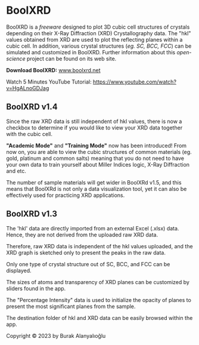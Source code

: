 # BoolXRD
BoolXRD is a *freeware* designed to plot 3D cubic cell structures of crystals depending on their X-Ray Diffraction (XRD) Crystallography data. The "hkl" values obtained from XRD are used to plot the reflecting planes within a cubic cell. In addition, various crystal structures (*eg. SC, BCC, FCC*) can be simulated and customized in BoolXRD. 
Further information about this *open-science* project can be found on its web site.

**Download BoolXRD:** www.boolxrd.net

Watch 5 Minutes YouTube Tutorial: https://www.youtube.com/watch?v=HgALnoGDJag
## BoolXRD v1.4
Since the raw XRD data is still independent of hkl values, there is now a checkbox to determine if you would like to view your XRD data together with the cubic cell.

**"Academic Mode"** and **"Training Mode"** now has been introduced! From now on, you are able to view the cubic structures of common materials (eg. gold, platinum and common salts) meaning that you do not need to have your own data to train yourself about Miller Indices logic, X-Ray Diffraction and etc. 

The number of sample materials will get wider in BoolXRd v1.5, and this means that BoolXRd is not only a data visualization tool, yet it can also be effectively used for practicing XRD applications.

## BoolXRD v1.3
The 'hkl' data are directly imported from an external Excel (.xlsx) data. Hence, they are not derived from the uploaded raw XRD data.

Therefore, raw XRD data is independent of the hkl values uploaded, and the XRD graph is sketched only to present the peaks in the raw data.

Only one type of crystal structure out of SC, BCC, and FCC can be displayed.

The sizes of atoms and transparency of XRD planes can be customized by sliders found in the app.

The "Percentage Intensity" data is used to initialize the opacity of planes to present the most significant planes from the sample.

The destination folder of hkl and XRD data can be easily browsed within the app.

Copyright © 2023 by Burak Alanyalıoğlu 

